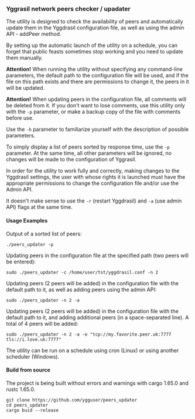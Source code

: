 ### Yggrasil network peers checker / upadater

The utility is designed to check the availability of peers and automatically update them in the Yggdrasil configuration file, as well as using the admin API - addPeer method.

By setting up the automatic launch of the utility on a schedule, you can forget that public feasts sometimes stop working and you need to update them manually.

**Attention!** When running the utility without specifying any command-line parameters, the default path to the configuration file will be used, and if the file on this path exists and there are permissions to change it, the peers in it will be updated.

**Attention!** When updating peers in the configuration file, all comments will be deleted from it. If you don't want to lose comments, use this utility only with the `-p` parameter, or make a backup copy of the file with comments before use.

Use the `-h` parameter to familiarize yourself with the description of possible parameters.

To simply display a list of peers sorted by response time, use the `-p` parameter. At the same time, all other parameters will be ignored, no changes will be made to the configuration of Yggrasil.

In order for the utility to work fully and correctly, making changes to the Yggdrasil settings, the user with whose rights it is launched must have the appropriate permissions to change the configuration file and/or use the Admin API.

It doesn't make sense to use the `-r` (restart Yggdrasil) and `-a` (use admin API) flags at the same time.

#### Usage Examples

Output of a sorted list of peers:

```
./peers_updater -p
```

Updating peers in the configuration file at the specified path (two peers will be entered):

```
sudo ./peers_updater -c /home/user/tst/yggdrasil.conf -n 2
```

Updating peers (2 peers will be added) in the configuration file with the default path to it, as well as adding peers using the admin API:

```
sudo ./peers_updater -n 2 -a
```

Updating peers (2 peers will be added) in the configuration file with the default path to it, and adding additional peers (in a space-separated line). A total of 4 peers will be added:

```
sudo ./peers_updater -n 2 -a -e "tcp://my.favorite.peer.uk:7777 tls://i.love.uk:7777"
```

The utility can be run on a schedule using cron (Linux) or using another scheduler (Windows).

#### Build from source

The project is being built without errors and warnings with cargo 1.65.0 and rustc 1.65.0.

```
git clone https://github.com/ygguser/peers_updater
cd peers_updater
cargo buid --release
```
